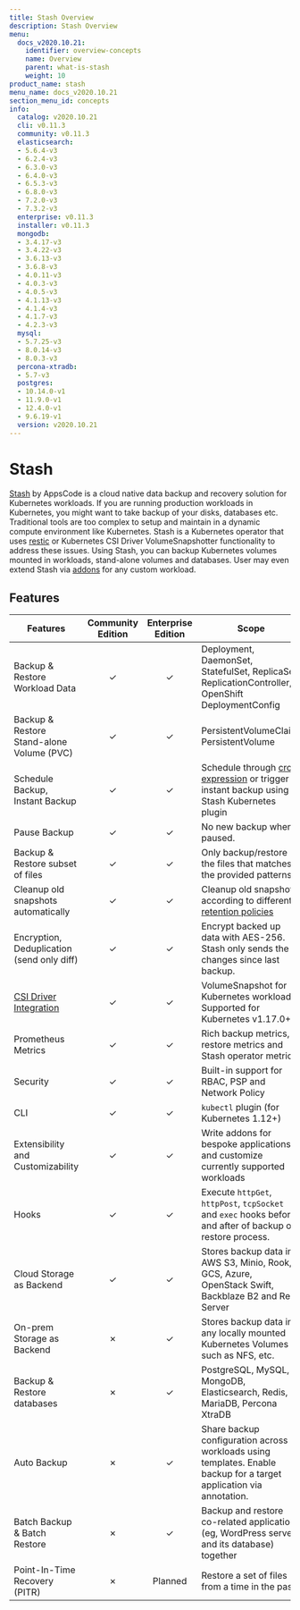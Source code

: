 ```yaml
---
title: Stash Overview
description: Stash Overview
menu:
  docs_v2020.10.21:
    identifier: overview-concepts
    name: Overview
    parent: what-is-stash
    weight: 10
product_name: stash
menu_name: docs_v2020.10.21
section_menu_id: concepts
info:
  catalog: v2020.10.21
  cli: v0.11.3
  community: v0.11.3
  elasticsearch:
  - 5.6.4-v3
  - 6.2.4-v3
  - 6.3.0-v3
  - 6.4.0-v3
  - 6.5.3-v3
  - 6.8.0-v3
  - 7.2.0-v3
  - 7.3.2-v3
  enterprise: v0.11.3
  installer: v0.11.3
  mongodb:
  - 3.4.17-v3
  - 3.4.22-v3
  - 3.6.13-v3
  - 3.6.8-v3
  - 4.0.11-v3
  - 4.0.3-v3
  - 4.0.5-v3
  - 4.1.13-v3
  - 4.1.4-v3
  - 4.1.7-v3
  - 4.2.3-v3
  mysql:
  - 5.7.25-v3
  - 8.0.14-v3
  - 8.0.3-v3
  percona-xtradb:
  - 5.7-v3
  postgres:
  - 10.14.0-v1
  - 11.9.0-v1
  - 12.4.0-v1
  - 9.6.19-v1
  version: v2020.10.21
---
```


# Stash

[Stash](https://stash.run) by AppsCode is a cloud native data backup and recovery solution for Kubernetes workloads. If you are running production workloads in Kubernetes, you might want to take backup of your disks, databases etc. Traditional tools are too complex to setup and maintain in a dynamic compute environment like Kubernetes. Stash is a Kubernetes operator that uses [restic](https://github.com/restic/restic) or Kubernetes CSI Driver VolumeSnapshotter functionality to address these issues. Using Stash, you can backup Kubernetes volumes mounted in workloads, stand-alone volumes and databases. User may even extend Stash via [addons](https://stash.run/docs/latest/guides/latest/addons/overview/) for any custom workload.

## Features

| Features                                                                                | Community Edition | Enterprise Edition | Scope                                                                                                                                                               |
| --------------------------------------------------------------------------------------- | :---------------: | :----------------: | ------------------------------------------------------------------------------------------------------------------------------------------------------------------- |
| Backup & Restore Workload Data                                                          |     &#10003;      |      &#10003;      | Deployment, DaemonSet, StatefulSet, ReplicaSet, ReplicationController, OpenShift DeploymentConfig                                                                   |
| Backup & Restore Stand-alone Volume (PVC)                                               |     &#10003;      |      &#10003;      | PersistentVolumeClaim, PersistentVolume                                                                                                                             |
| Schedule Backup, Instant Backup                                                         |     &#10003;      |      &#10003;      | Schedule through [cron expression](https://en.wikipedia.org/wiki/Cron) or trigger instant backup using Stash Kubernetes plugin                                      |
| Pause Backup                                                                            |     &#10003;      |      &#10003;      | No new backup when paused.                                                                                                                                          |
| Backup & Restore subset of files                                                        |     &#10003;      |      &#10003;      | Only backup/restore the files that matches the provided patterns                                                                                                    |
| Cleanup old snapshots automatically                                                     |     &#10003;      |      &#10003;      | Cleanup old snapshots according to different [retention policies](https://restic.readthedocs.io/en/stable/060_forget.html#removing-snapshots-according-to-a-policy) |
| Encryption, Deduplication (send only diff)                                              |     &#10003;      |      &#10003;      | Encrypt backed up data with AES-256. Stash only sends the changes since last backup.                                                                                |
| [CSI Driver Integration](https://kubernetes.io/docs/concepts/storage/volume-snapshots/) |     &#10003;      |      &#10003;      | VolumeSnapshot for Kubernetes workloads. Supported for Kubernetes v1.17.0+.                                                                                         |
| Prometheus Metrics                                                                      |     &#10003;      |      &#10003;      | Rich backup metrics, restore metrics and Stash operator metrics.                                                                                                    |
| Security                                                                                |     &#10003;      |      &#10003;      | Built-in support for RBAC, PSP and Network Policy                                                                                                                   |
| CLI                                                                                     |     &#10003;      |      &#10003;      | `kubectl` plugin (for Kubernetes 1.12+)                                                                                                                             |
| Extensibility and Customizability                                                       |     &#10003;      |      &#10003;      | Write addons for bespoke applications and customize currently supported workloads                                                                                   |
| Hooks                                                                                   |     &#10003;      |      &#10003;      | Execute `httpGet`, `httpPost`, `tcpSocket` and `exec` hooks before and after of backup or restore process.                                                          |
| Cloud Storage as Backend                                                                |     &#10003;      |      &#10003;      | Stores backup data in AWS S3, Minio, Rook, GCS, Azure, OpenStack Swift, Backblaze B2 and Rest Server                                                                |
| On-prem Storage as Backend                                                              |     &#10007;      |      &#10003;      | Stores backup data in any locally mounted Kubernetes Volumes such as NFS, etc.                                                                                      |
| Backup & Restore databases                                                              |     &#10007;      |      &#10003;      | PostgreSQL, MySQL, MongoDB, Elasticsearch, Redis, MariaDB, Percona XtraDB                                                                                           |
| Auto Backup                                                                             |     &#10007;      |      &#10003;      | Share backup configuration across workloads using templates. Enable backup for a target application via annotation.                                                 |
| Batch Backup & Batch Restore                                                            |     &#10007;      |      &#10003;      | Backup and restore co-related applications (eg, WordPress server and its database) together                                                                         |
| Point-In-Time Recovery (PITR)                                                           |     &#10007;      |      Planned       | Restore a set of files from a time in the past.                                                                                                                     |
